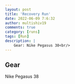 ```yaml
---
layout: post
title: 'Recovery Run'
date: 2022-06-09 7:6:32
author: multishiv19
comments: true
category: [runs]
tags: [Run]
description: |
    Gear: Nike Pegasus 38<br/>
---
```


## Gear
Nike Pegasus 38



<div width='100%' class='strava-embed-placeholder' data-embed-type='activity' data-embed-id='7277084425'></div>
<script src='https://strava-embeds.com/embed.js'></script>
